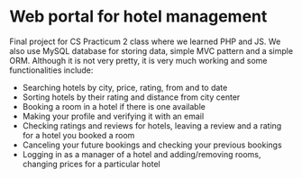 # Web portal for hotel management

Final project for CS Practicum 2 class where we learned PHP and JS. We also use MySQL database for storing data, simple MVC pattern and a simple ORM. Although it is not very pretty, it is very much working and some functionalities include:
- Searching hotels by city, price, rating, from and to date
- Sorting hotels by their rating and distance from city center
- Booking a room in a hotel if there is one available
- Making your profile and verifying it with an email
- Checking ratings and reviews for hotels, leaving a review and a rating for a hotel you booked a room
- Canceling your future bookings and checking your previous bookings
- Logging in as a manager of a hotel and adding/removing rooms, changing prices for a particular hotel

